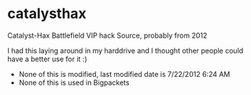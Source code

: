 # catalysthax
Catalyst-Hax Battlefield VIP hack Source, probably from 2012

I had this laying around in my harddrive and I thought other people could have a better use for it :)

* None of this is modified, last modified date is 7/22/2012 6:24 AM
* None of this is used in Bigpackets
